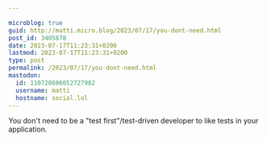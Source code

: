 ```yaml
---

microblog: true
guid: http://matti.micro.blog/2023/07/17/you-dont-need.html
post_id: 3405878
date: 2023-07-17T11:23:31+0200
lastmod: 2023-07-17T11:23:31+0200
type: post
permalink: /2023/07/17/you-dont-need.html
mastodon:
  id: 110728696052727982
  username: matti
  hostname: social.lol
---
```

You don't need to be a "test first"/test-driven developer to like tests in your application.
